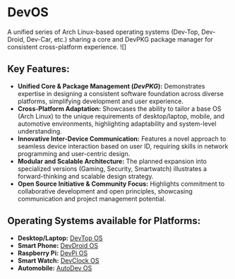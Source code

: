 # DevOS
A unified series of Arch Linux-based operating systems (Dev-Top, Dev-Droid, Dev-Car, etc.) sharing a core and DevPKG package manager for consistent cross-platform experience.
![]

## Key Features:
- **Unified Core & Package Management (*DevPKG*):** Demonstrates expertise in designing a consistent software foundation across diverse platforms, simplifying development and user experience.
- **Cross-Platform Adaptation:** Showcases the ability to tailor a base OS (Arch Linux) to the unique requirements of desktop/laptop, mobile, and automotive environments, highlighting adaptability and system-level understanding.
- **Innovative Inter-Device Communication:** Features a novel approach to seamless device interaction based on user ID, requiring skills in network programming and user-centric design.
- **Modular and Scalable Architecture:** The planned expansion into specialized versions (Gaming, Security, Smartwatch) illustrates a forward-thinking and scalable design strategy.
- **Open Source Initiative & Community Focus:** Highlights commitment to collaborative development and open principles, showcasing communication and project management potential.

## Operating Systems available for Platforms:
- **Desktop/Laptop:** [DevTop OS]()
- **Smart Phone:** [DevDroid OS]()
- **Raspberry Pi:** [DevPi OS]()
- **Smart Watch:** [DevClock OS]()
- **Automobile:** [AutoDev OS]()
